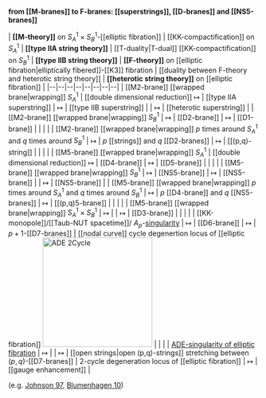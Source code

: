 
**from [[M-branes]] to F-branes: [[superstrings]], [[D-branes]] and [[NS5-branes]]**

| **[[M-theory]]** on $S^1_A \times S^1_B$-[[elliptic fibration]] | [[KK-compactification]] on $S^1_A$ | **[[type IIA string theory]]** | [[T-duality|T-dual]] [[KK-compactification]] on $S^1_B$ | **[[type IIB string theory]]** | **[[F-theory]]** on [[elliptic fibration|elliptically fibered]]-[[K3]] fibration | [[duality between F-theory and heterotic string theory]] | **[[heterotic string theory]]** on [[elliptic fibration]] |
|--|--|--|--|--|--|--|--|
| [[M2-brane]] [[wrapped brane|wrapping]] $S_A^1$ | [[double dimensional reduction]] $\mapsto$ | [[type IIA superstring]] | $\mapsto$ | [[type IIB superstring]] | | $\mapsto$ | [[heterotic superstring]] |
| [[M2-brane]] [[wrapped brane|wrapping]] $S_B^1$ | $\mapsto$ | [[D2-brane]] | $\mapsto$ | [[D1-brane]] | | |  |
| [[M2-brane]] [[wrapped brane|wrapping]] $p$ times around $S_A^1$ and $q$ times around $S_B^1$ | $\mapsto$ | $p$ [[strings]] and $q$ [[D2-branes]] | $\mapsto$ | [[(p,q)-string]] |  |  | |
| [[M5-brane]] [[wrapped brane|wrapping]] $S_A^1$ | [[double dimensional reduction]] $\mapsto$ | [[D4-brane]] | $\mapsto$ | [[D5-brane]] |  |  |  |
| [[M5-brane]] [[wrapped brane|wrapping]] $S_B^1$ | $\mapsto$ | [[NS5-brane]] | $\mapsto$ | [[NS5-brane]] |  | $\mapsto$ | [[NS5-brane]] |
| [[M5-brane]] [[wrapped brane|wrapping]] $p$ times around $S_A^1$ and $q$ times around $S_B^1$ | $\mapsto$ | $p$ [[D4-brane]] and $q$ [[NS5-branes]] | $\mapsto$ | [[(p,q)5-brane]] |  |  | |
| [[M5-brane]] [[wrapped brane|wrapping]] $S_A^1 \times S_B^1$ | $\mapsto$ |  | $\mapsto$ | [[D3-brane]] | |  |  |
| [[KK-monopole]]/[[Taub-NUT spacetime]]/ $A_p$-[singularity](elliptic+fibration#ClassificationOfSingularFibers) | $\mapsto$ | [[D6-brane]] | $\mapsto$ |  $p+1$-[[D7-branes]] | [[nodal curve]] cycle degenertion locus of [[elliptic fibration]] <img src="http://ncatlab.org/nlab/files/ADE2Cycle.jpeg" width="220" alt="ADE 2Cycle" /> | |  | 
| [ADE-singularity of elliptic fibration](elliptic+fibration#ClassificationOfSingularFibers) | $\mapsto$ |  |  $\mapsto$ | [[open strings|open (p,q)-strings]] stretching between $(p,q)$-[[D7-branes]] | 2-cycle degeneration locus of [[elliptic fibration]]  | $\mapsto$ | [[gauge enhancement]]  |

(e.g. [Johnson 97](F-theory#Johnson97), [Blumenhagen 10](F-theory#Blumenhagen10))